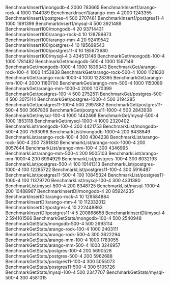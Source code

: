 BenchmarkInsert1/mongodb-4         	    2000	    783665 
BenchmarkInsert1/arango-rock-4     	    1000	   1144089 
BenchmarkInsert1/arango-mm-4       	    2000	   1243355 
BenchmarkInsert1/postgres-4        	     500	   2707481 
BenchmarkInsert1/postgres11-4      	    1000	   1691399 
BenchmarkInsert1/mysql-4           	     500	   3921489 
BenchmarkInsert100/mongodb-4       	      20	  93714431 
BenchmarkInsert100/arango-rock-4   	      10	 128789873 
BenchmarkInsert100/arango-mm-4     	      20	  92419542 
BenchmarkInsert100/postgres-4      	      10	 195699543 
BenchmarkInsert100/postgres11-4    	      10	 185673680 
BenchmarkInsert100/mysql-4         	       3	 434513146 
BenchmarkGet/mongodb-100-4         	    1000	   1781482 
BenchmarkGet/mongodb-500-4         	    1000	   1567149 
BenchmarkGet/mongodb-1000-4        	    1000	   1839343 
BenchmarkGet/arango-rock-100-4     	    1000	   1453838 
BenchmarkGet/arango-rock-500-4     	    1000	   1121820 
BenchmarkGet/arango-rock-1000-4    	    1000	   1228395 
BenchmarkGet/arango-mm-100-4       	    2000	   1180700 
BenchmarkGet/arango-mm-500-4       	    1000	   1150089 
BenchmarkGet/arango-mm-1000-4      	    2000	   1070399 
BenchmarkGet/postgres-100-4        	     500	   2752511 
BenchmarkGet/postgres-500-4        	     500	   3075114 
BenchmarkGet/postgres-1000-4       	     500	   3194285 
BenchmarkGet/postgres11-100-4      	     500	   2997882 
BenchmarkGet/postgres11-500-4      	     500	   3667836 
BenchmarkGet/postgres11-1000-4     	     500	   2843938 
BenchmarkGet/mysql-100-4           	    1000	   1442468 
BenchmarkGet/mysql-500-4           	    1000	   1853118 
BenchmarkGet/mysql-1000-4          	    1000	   2320402 
BenchmarkList/mongodb-100-4        	     300	   4421753 
BenchmarkList/mongodb-500-4        	     200	   7593096 
BenchmarkList/mongodb-1000-4       	     200	   8438849 
BenchmarkList/arango-rock-100-4    	     300	   4304238 
BenchmarkList/arango-rock-500-4    	     200	   7391830 
BenchmarkList/arango-rock-1000-4   	     200	   8057644 
BenchmarkList/arango-mm-100-4      	     300	   4346995 
BenchmarkList/arango-mm-500-4      	     200	   9005103 
BenchmarkList/arango-mm-1000-4     	     200	   6994929 
BenchmarkList/postgres-100-4       	     300	   6032193 
BenchmarkList/postgres-500-4       	     100	  10141313 
BenchmarkList/postgres-1000-4      	     100	  12285722 
BenchmarkList/postgres11-100-4     	     300	   5916487 
BenchmarkList/postgres11-500-4     	     100	  10845324 
BenchmarkList/postgres11-1000-4    	     100	  11379720 
BenchmarkList/mysql-100-4          	     300	   4331380 
BenchmarkList/mysql-500-4          	     200	   8348725 
BenchmarkList/mysql-1000-4         	     200	  10488967 
BenchmarkInsertDI/mongodb-4        	      20	  85924235 
BenchmarkInsertDI/arango-rock-4    	      10	 129584884 
BenchmarkInsertDI/arango-mm-4      	      10	 112332012 
BenchmarkInsertDI/postgres-4       	      10	 222448863 
BenchmarkInsertDI/postgres11-4     	       5	 200868658 
BenchmarkInsertDI/mysql-4          	       2	 594101566 
BenchmarkGetStats/mongodb-100-4    	     500	   2540948 
BenchmarkGetStats/mongodb-500-4    	     500	   2693114 
BenchmarkGetStats/arango-rock-100-4         	    1000	   2403111 
BenchmarkGetStats/arango-rock-500-4         	     300	   3622294 
BenchmarkGetStats/arango-mm-100-4           	    1000	   1783055 
BenchmarkGetStats/arango-mm-500-4           	    1000	   3246957 
BenchmarkGetStats/postgres-100-4            	     200	   5690528 
BenchmarkGetStats/postgres-500-4            	     200	   5962688 
BenchmarkGetStats/postgres11-100-4          	     300	   5055073 
BenchmarkGetStats/postgres11-500-4          	     300	   5105726 
BenchmarkGetStats/mysql-100-4               	     500	   2347707 
BenchmarkGetStats/mysql-500-4               	     300	   4581015 

